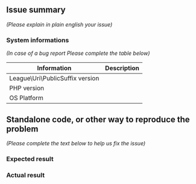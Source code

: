 ## Issue summary

_(Please explain in plain english your issue)_

### System informations

_(In case of a bug report Please complete the table below)_

| Information | Description |
|--------------|---------|
| League\Uri\PublicSuffix version |  |
| PHP version |  |
| OS Platform |  |


## Standalone code, or other way to reproduce the problem

_(Please complete the text below to help us fix the issue)_

### Expected result

### Actual result
